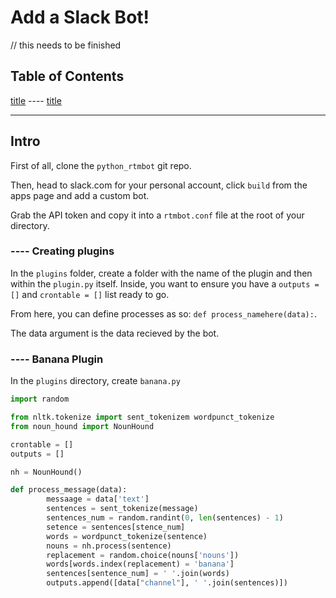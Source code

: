 # Add a Slack Bot!

// this needs to be finished

## Table of Contents

<a href="#section">title</a>
---- <a href="#subsection">title</a>

<div id="section"></div>

***

## Intro

First of all, clone the `python_rtmbot` git repo.

Then, head to slack.com for your personal account, click `build` from the apps page and add a custom bot.

Grab the API token and copy it into a `rtmbot.conf` file at the root of your directory.

<div id="subsection"></div>

### ---- Creating plugins

In the `plugins` folder, create a folder with the name of the plugin and then within the `plugin.py` itself. Inside, you want to ensure you have a `outputs = []` and `crontable = []` list ready to go.

From here, you can define processes as so: `def process_namehere(data):`.

The data argument is the data recieved by the bot.

<div id="banana"></div>

### ---- Banana Plugin

In the `plugins` directory, create `banana.py`

```python
import random

from nltk.tokenize import sent_tokenizem wordpunct_tokenize
from noun_hound import NounHound

crontable = []
outputs = []

nh = NounHound()

def process_message(data):
		messaage = data['text']
		sentences = sent_tokenize(message)
		sentences_num = random.randint(0, len(sentences) - 1)
		setence = sentences[stence_num]
		words = wordpunct_tokenize(sentence)
		nouns = nh.process(sentence)
		replacement = random.choice(nouns['nouns'])
		words[words.index(replacement) = 'banana']
		sentences[sentence_num] = ' '.join(words)
		outputs.append([data["channel"], ' '.join(sentences)])
```
